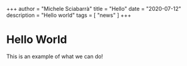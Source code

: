 +++
author = "Michele Sciabarrà"
title = "Hello"
date = "2020-07-12"
description = "Hello world"
tags = [
    "news"
]
+++

# Hello World

This is an example of what we can do!


<!--stackedit_data:
eyJoaXN0b3J5IjpbLTExNjAwNjU5MzVdfQ==
-->